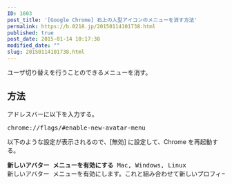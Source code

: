 ```yaml
---
ID: 1603
post_title: '[Google Chrome] 右上の人型アイコンのメニューを消す方法'
permalink: https://b.0218.jp/20150114101738.html
published: true
post_date: 2015-01-14 10:17:38
modified_date: ""
slug: 20150114101738.html
---
```

ユーザ切り替えを行うことのできるメニューを消す。
<!--more-->
<h2>方法</h2>
アドレスバーに以下を入力する。
<pre>chrome://flags/#enable-new-avatar-menu</pre>

以下のような設定が表示されるので、[無効] に設定して、Chrome を再起動する。
<pre><b>新しいアバター メニューを有効にする</b> Mac, Windows, Linux
新しいアバター メニューを有効にします。これと組み合わせて新しいプロフィール管理を使用する場合は、新しいプロフィール管理のアバター メニューが表示されます。新しいプロフィール管理を使用しない場合は、以前と同じ機能を備えた新しいデザインのアバター メニューが表示されるのに加え、新しいプロフィール管理ユーザー インターフェースの利用を推奨するチュートリアル カードが上部に表示されます。 #enable-new-avatar-menu</pre>